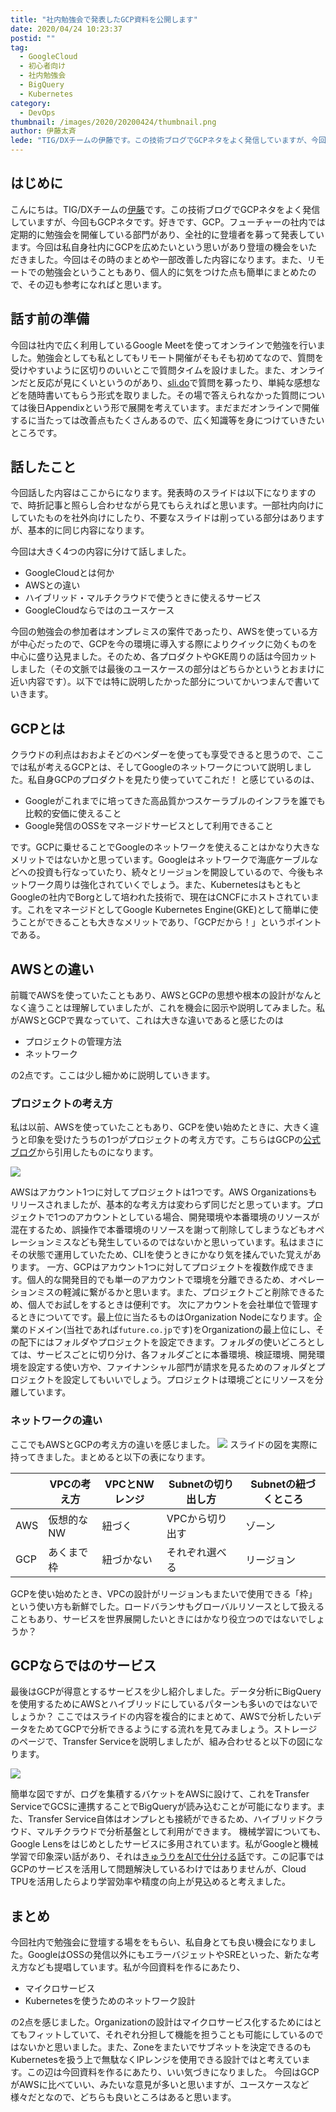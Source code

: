 ```yaml
---
title: "社内勉強会で発表したGCP資料を公開します"
date: 2020/04/24 10:23:37
postid: ""
tag:
  - GoogleCloud
  - 初心者向け
  - 社内勉強会
  - BigQuery
  - Kubernetes
category:
  - DevOps
thumbnail: /images/2020/20200424/thumbnail.png
author: 伊藤太斉
lede: "TIG/DXチームの伊藤です。この技術ブログでGCPネタをよく発信していますが、今回もGCPネタです。好きです、GCP。フューチャーの社内では定期的に勉強会を開催している部門があり、全社的に登壇者を募って発表しています。今回は私自身社内にGCPを広めたいという思いがあり登壇の機会をいただきました。今回はその時のまとめや一部改善した内容になります。また、リモートでの勉強会ということもあり、個人的に気をつけた点も簡単にまとめたので、その辺も参考になればと思います。"
---
```


## はじめに

こんにちは。TIG/DXチームの[伊藤](https://twitter.com/kaedemalu)です。この技術ブログでGCPネタをよく発信していますが、今回もGCPネタです。好きです、GCP。フューチャーの社内では定期的に勉強会を開催している部門があり、全社的に登壇者を募って発表しています。今回は私自身社内にGCPを広めたいという思いがあり登壇の機会をいただきました。今回はその時のまとめや一部改善した内容になります。また、リモートでの勉強会ということもあり、個人的に気をつけた点も簡単にまとめたので、その辺も参考になればと思います。

## 話す前の準備

今回は社内で広く利用しているGoogle Meetを使ってオンラインで勉強を行いました。勉強会としても私としてもリモート開催がそもそも初めてなので、質問を受けやすいように区切りのいいとこで質問タイムを設けました。また、オンラインだと反応が見にくいというのがあり、[sli.do](https://www.sli.do/)で質問を募ったり、単純な感想などを随時書いてもらう形式を取りました。その場で答えられなかった質問については後日Appendixという形で展開を考えています。まだまだオンラインで開催するに当たっては改善点もたくさんあるので、広く知識等を身につけていきたいところです。

## 話したこと

今回話した内容はここからになります。発表時のスライドは以下になりますので、時折記事と照らし合わせながら見てもらえればと思います。一部社内向けにしていたものを社外向けにしたり、不要なスライドは削っている部分はありますが、基本的に同じ内容になります。

<script async class="speakerdeck-embed" data-id="1a60e1e45b3a4b3d9b8137568d04a3c9" data-ratio="1.77777777777778" src="//speakerdeck.com/assets/embed.js"></script>

今回は大きく4つの内容に分けて話しました。

- GoogleCloudとは何か
- AWSとの違い
- ハイブリッド・マルチクラウドで使うときに使えるサービス
- GoogleCloudならではのユースケース

今回の勉強会の参加者はオンプレミスの案件であったり、AWSを使っている方が中心だったので、GCPを今の環境に導入する際によりクイックに効くものを中心に盛り込見ました。そのため、各プロダクトやGKE周りの話は今回カットしました（その文脈では最後のユースケースの部分はどちらかというとおまけに近い内容です）。以下では特に説明したかった部分についてかいつまんで書いていきます。

## GCPとは

クラウドの利点はおおよそどのベンダーを使っても享受できると思うので、ここでは私が考えるGCPとは、そしてGoogleのネットワークについて説明しました。私自身GCPのプロダクトを見たり使っていてこれだ！ と感じているのは、

- Googleがこれまでに培ってきた高品質かつスケーラブルのインフラを誰でも比較的安価に使えること
- Google発信のOSSをマネージドサービスとして利用できること

です。GCPに乗せることでGoogleのネットワークを使えることはかなり大きなメリットではないかと思っています。Googleはネットワークで海底ケーブルなどへの投資も行なっていたり、続々とリージョンを開設しているので、今後もネットワーク周りは強化されていくでしょう。また、KubernetesはもともとGoogleの社内でBorgとして培われた技術で、現在はCNCFにホストされています。これをマネージドとしてGoogle Kubernetes Engine(GKE)として簡単に使うことができることも大きなメリットであり、「GCPだから！」というポイントである。

## AWSとの違い

前職でAWSを使っていたこともあり、AWSとGCPの思想や根本の設計がなんとなく違うことは理解していましたが、これを機会に図示や説明してみました。私がAWSとGCPで異なっていて、これは大きな違いであると感じたのは

- プロジェクトの管理方法
- ネットワーク

の2点です。ここは少し細かめに説明していきます。

### プロジェクトの考え方

私は以前、AWSを使っていたこともあり、GCPを使い始めたときに、大きく違うと印象を受けたうちの1つがプロジェクトの考え方です。こちらはGCPの[公式ブログ](https://cloud.google.com/blog/ja/products/gcp/mapping-your-organization-with-the-google-cloud-platform-resource-hierarchy)から引用したものになります。

<img src="/images/2020/20200424/photo_20200424_01.png" loading="lazy">

AWSはアカウント1つに対してプロジェクトは1つです。AWS Organizationsもリリースされましたが、基本的な考え方は変わらず同じだと思っています。プロジェクトで1つのアカウントとしている場合、開発環境や本番環境のリソースが混在するため、誤操作で本番環境のリソースを謝って削除してしまうなどもオペレーションミスなども発生しているのではないかと思いっています。私はまさにその状態で運用していたため、CLIを使うときにかなり気を揉んでいた覚えがあります。
一方、GCPはアカウント1つに対してプロジェクトを複数作成できます。個人的な開発目的でも単一のアカウントで環境を分離できるため、オペレーションミスの軽減に繋がるかと思います。また、プロジェクトごと削除できるため、個人でお試しをするときは便利です。
次にアカウントを会社単位で管理するときについてです。最上位に当たるものはOrganization Nodeになります。企業のドメイン(当社であれば`future.co.jp`です)をOrganizationの最上位にし、その配下にはフォルダやプロジェクトを設定できます。フォルダの使いどころとしては、サービスごとに切り分け、各フォルダごとに本番環境、検証環境、開発環境を設定する使い方や、ファイナンシャル部門が請求を見るためのフォルダとプロジェクトを設定してもいいでしょう。プロジェクトは環境ごとにリソースを分離しています。

### ネットワークの違い

ここでもAWSとGCPの考え方の違いを感じました。
<img src="/images/2020/20200424/photo_20200424_02.png" loading="lazy">
スライドの図を実際に持ってきました。まとめると以下の表になります。

||VPCの考え方|VPCとNWレンジ|Subnetの切り出し方|Subnetの紐づくところ|
|-----|-----|-----|-----|-----|
| AWS | 仮想的なNW | 紐づく | VPCから切り出す | ゾーン|
| GCP | あくまで枠 | 紐づかない | それぞれ選べる | リージョン|

GCPを使い始めたとき、VPCの設計がリージョンもまたいで使用できる「枠」という使い方も新鮮でした。ロードバランサもグローバルリソースとして扱えることもあり、サービスを世界展開したいときにはかなり役立つのではないでしょうか？

## GCPならではのサービス

最後はGCPが得意とするサービスを少し紹介しました。データ分析にBigQueryを使用するためにAWSとハイブリッドにしているパターンも多いのではないでしょうか？ ここではスライドの内容を複合的にまとめて、AWSで分析したいデータをためてGCPで分析できるようにする流れを見てみましょう。ストレージのページで、Transfer Serviceを説明しましたが、組み合わせると以下の図になります。

<img src="/images/2020/20200424/photo_20200424_03.png" loading="lazy">

簡単な図ですが、ログを集積するバケットをAWSに設けて、これをTransfer ServiceでGCSに連携することでBigQueryが読み込むことが可能になります。また、Transfer Service自体はオンプレとも接続ができるため、ハイブリッドクラウド、マルチクラウドで分析基盤として利用ができます。
機械学習についても、Google Lensをはじめとしたサービスに多用されています。私がGoogleと機械学習で印象深い話があり、それは[きゅうりをAIで仕分ける話](https://cloudplatform-jp.googleblog.com/2016/08/tensorflow_5.html)です。この記事ではGCPのサービスを活用して問題解決しているわけではありませんが、Cloud TPUを活用したらより学習効率や精度の向上が見込めると考えました。

## まとめ

今回社内で勉強会に登壇する場ををもらい、私自身とても良い機会になりました。GoogleはOSSの発信以外にもエラーバジェットやSREといった、新たな考え方なども提唱しています。私が今回資料を作るにあたり、

- マイクロサービス
- Kubernetesを使うためのネットワーク設計

の2点を感じました。Organizationの設計はマイクロサービス化するためにはとてもフィットしていて、それぞれ分担して機能を担うことも可能にしているのではないかと思いました。また、Zoneをまたいでサブネットを決定できるのもKubernetesを扱う上で無駄なくIPレンジを使用できる設計ではと考えています。この辺は今回資料を作るにあたり、いい気づきになりました。
今回はGCPがAWSに比べていい、みたいな意見が多いと思いますが、ユースケースなど様々だとなので、どちらも良いところはあると思います。
